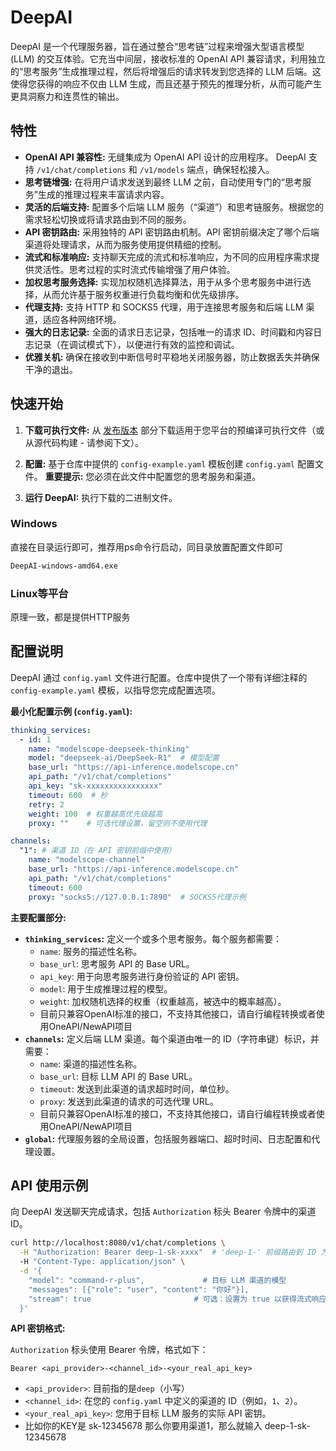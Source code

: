 # DeepAI

DeepAI 是一个代理服务器，旨在通过整合“思考链”过程来增强大型语言模型 (LLM) 的交互体验。它充当中间层，接收标准的 OpenAI API 兼容请求，利用独立的“思考服务”生成推理过程，然后将增强后的请求转发到您选择的 LLM 后端。这使得您获得的响应不仅由 LLM 生成，而且还基于预先的推理分析，从而可能产生更具洞察力和连贯性的输出。

## 特性

- **OpenAI API 兼容性:**  无缝集成为 OpenAI API 设计的应用程序。 DeepAI 支持 `/v1/chat/completions` 和 `/v1/models` 端点，确保轻松接入。
- **思考链增强:**  在将用户请求发送到最终 LLM 之前，自动使用专门的“思考服务”生成的推理过程来丰富请求内容。
- **灵活的后端支持:**  配置多个后端 LLM 服务（“渠道”）和思考链服务。根据您的需求轻松切换或将请求路由到不同的服务。
- **API 密钥路由:**  采用独特的 API 密钥路由机制。API 密钥前缀决定了哪个后端渠道将处理请求，从而为服务使用提供精细的控制。
- **流式和标准响应:**  支持聊天完成的流式和标准响应，为不同的应用程序需求提供灵活性。思考过程的实时流式传输增强了用户体验。
- **加权思考服务选择:**  实现加权随机选择算法，用于从多个思考服务中进行选择，从而允许基于服务权重进行负载均衡和优先级排序。
- **代理支持:**  支持 HTTP 和 SOCKS5 代理，用于连接思考服务和后端 LLM 渠道，适应各种网络环境。
- **强大的日志记录:**  全面的请求日志记录，包括唯一的请求 ID、时间戳和内容日志记录（在调试模式下），以便进行有效的监控和调试。
- **优雅关机:**  确保在接收到中断信号时平稳地关闭服务器，防止数据丢失并确保干净的退出。

## 快速开始

1. **下载可执行文件:** 从 [发布版本](https://github.com/BlueSkyXN/DeepAI/releases) 部分下载适用于您平台的预编译可执行文件（或从源代码构建 - 请参阅下文）。

2. **配置:** 基于仓库中提供的 `config-example.yaml` 模板创建 `config.yaml` 配置文件。 **重要提示:** 您必须在此文件中配置您的思考服务和渠道。

3. **运行 DeepAI:** 执行下载的二进制文件。

### Windows
直接在目录运行即可，推荐用ps命令行启动，同目录放置配置文件即可
```bash
DeepAI-windows-amd64.exe
```
### Linux等平台
原理一致，都是提供HTTP服务

## 配置说明

DeepAI 通过 `config.yaml` 文件进行配置。仓库中提供了一个带有详细注释的 `config-example.yaml` 模板，以指导您完成配置选项。

**最小化配置示例 (`config.yaml`):**

```yaml
thinking_services:
  - id: 1
    name: "modelscope-deepseek-thinking"
    model: "deepseek-ai/DeepSeek-R1"  # 模型配置
    base_url: "https://api-inference.modelscope.cn"
    api_path: "/v1/chat/completions"
    api_key: "sk-xxxxxxxxxxxxxxxx"
    timeout: 600  # 秒
    retry: 2
    weight: 100  # 权重越高优先级越高
    proxy: ""    # 可选代理设置，留空则不使用代理

channels:
  "1": # 渠道 ID（在 API 密钥前缀中使用）
    name: "modelscope-channel"
    base_url: "https://api-inference.modelscope.cn"
    api_path: "/v1/chat/completions"
    timeout: 600
    proxy: "socks5://127.0.0.1:7890"  # SOCKS5代理示例
```

**主要配置部分:**

* **`thinking_services`:** 定义一个或多个思考服务。每个服务都需要：
    * `name`: 服务的描述性名称。
    * `base_url`: 思考服务 API 的 Base URL。
    * `api_key`: 用于向思考服务进行身份验证的 API 密钥。
    * `model`: 用于生成推理过程的模型。
    * `weight`: 加权随机选择的权重（权重越高，被选中的概率越高）。
    * 目前只兼容OpenAI标准的接口，不支持其他接口，请自行编程转换或者使用OneAPI/NewAPI项目
* **`channels`:** 定义后端 LLM 渠道。每个渠道由唯一的 ID（字符串键）标识，并需要：
    * `name`: 渠道的描述性名称。
    * `base_url`: 目标 LLM API 的 Base URL。
    * `timeout`: 发送到此渠道的请求超时时间，单位秒。
    * `proxy`: 发送到此渠道的请求的可选代理 URL。
    * 目前只兼容OpenAI标准的接口，不支持其他接口，请自行编程转换或者使用OneAPI/NewAPI项目
* **`global`:** 代理服务器的全局设置，包括服务器端口、超时时间、日志配置和代理设置。


## API 使用示例

向 DeepAI 发送聊天完成请求，包括 `Authorization` 标头 Bearer 令牌中的渠道 ID。

```bash
curl http://localhost:8080/v1/chat/completions \
  -H "Authorization: Bearer deep-1-sk-xxxx"  # 'deep-1-' 前缀路由到 ID 为 "1" 的渠道
  -H "Content-Type: application/json" \
  -d '{
    "model": "command-r-plus",             # 目标 LLM 渠道的模型
    "messages": [{"role": "user", "content": "你好"}],
    "stream": true                       # 可选：设置为 true 以获得流式响应
  }'
```

**API 密钥格式:**

`Authorization` 标头使用 Bearer 令牌，格式如下：

`Bearer <api_provider>-<channel_id>-<your_real_api_key>`

* `<api_provider>`:  目前指的是`deep`（小写）
* `<channel_id>`:  在您的 `config.yaml` 中定义的渠道的 ID（例如，`1`、`2`）。
* `<your_real_api_key>`: 您用于目标 LLM 服务的实际 API 密钥。
* 比如你的KEY是 sk-12345678 那么你要用渠道1，那么就输入 deep-1-sk-12345678



